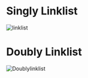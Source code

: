 # Singly Linklist
![linklist](https://user-images.githubusercontent.com/51693679/99352774-3654d980-28c9-11eb-9085-860fd92cb4da.png)

# Doubly Linklist

![Doublylinklist](https://user-images.githubusercontent.com/51693679/99352560-da8a5080-28c8-11eb-87d1-dfb20c659727.png)
